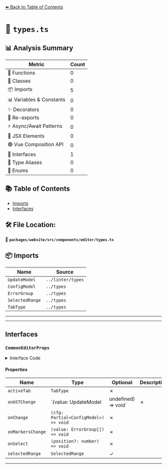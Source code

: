 [⬅️ Back to Table of Contents](../../../../../index.md)

# 📄 `types.ts`

## 📊 Analysis Summary

| Metric | Count |
|--------|-------|
| 🔧 Functions | 0 |
| 🧱 Classes | 0 |
| 📦 Imports | 5 |
| 📊 Variables & Constants | 0 |
| ✨ Decorators | 0 |
| 🔄 Re-exports | 0 |
| ⚡ Async/Await Patterns | 0 |
| 💠 JSX Elements | 0 |
| 🟢 Vue Composition API | 0 |
| 📐 Interfaces | 1 |
| 📑 Type Aliases | 0 |
| 🎯 Enums | 0 |

## 📚 Table of Contents

- [Imports](#imports)
- [Interfaces](#interfaces)

## 🛠️ File Location:
📂 **`packages/website/src/components/editor/types.ts`**

## 📦 Imports

| Name | Source |
|------|--------|
| `UpdateModel` | `../linter/types` |
| `ConfigModel` | `../types` |
| `ErrorGroup` | `../types` |
| `SelectedRange` | `../types` |
| `TabType` | `../types` |


---


---

## Interfaces

### `CommonEditorProps`

<details><summary>Interface Code</summary>

```ts
export interface CommonEditorProps extends ConfigModel {
  readonly activeTab: TabType;
  readonly onASTChange: (value: UpdateModel | undefined) => void;
  readonly onChange: (cfg: Partial<ConfigModel>) => void;
  readonly onMarkersChange: (value: ErrorGroup[]) => void;
  readonly onSelect: (position?: number) => void;
  readonly selectedRange?: SelectedRange;
}
```
</details>

#### Properties

| Name | Type | Optional | Description |
|------|------|----------|-------------|
| `activeTab` | `TabType` | ✗ |  |
| `onASTChange` | `(value: UpdateModel | undefined) => void` | ✗ |  |
| `onChange` | `(cfg: Partial<ConfigModel>) => void` | ✗ |  |
| `onMarkersChange` | `(value: ErrorGroup[]) => void` | ✗ |  |
| `onSelect` | `(position?: number) => void` | ✗ |  |
| `selectedRange` | `SelectedRange` | ✓ |  |


---